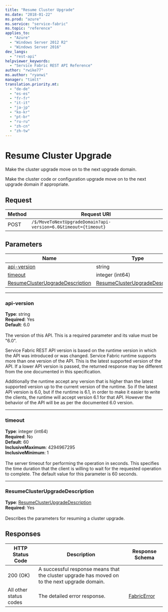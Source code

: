 ```yaml
---
title: "Resume Cluster Upgrade"
ms.date: "2018-01-22"
ms.prod: "azure"
ms.service: "service-fabric"
ms.topic: "reference"
applies_to: 
  - "Azure"
  - "Windows Server 2012 R2"
  - "Windows Server 2016"
dev_langs: 
  - "rest-api"
helpviewer_keywords: 
  - "Service Fabric REST API Reference"
author: "rwike77"
ms.author: "ryanwi"
manager: "timlt"
translation.priority.mt: 
  - "de-de"
  - "es-es"
  - "fr-fr"
  - "it-it"
  - "ja-jp"
  - "ko-kr"
  - "pt-br"
  - "ru-ru"
  - "zh-cn"
  - "zh-tw"
---
```

# Resume Cluster Upgrade
Make the cluster upgrade move on to the next upgrade domain.

Make the cluster code or configuration upgrade move on to the next upgrade domain if appropriate.

## Request

| Method | Request URI |
| ------ | ----------- |
| POST | `/$/MoveToNextUpgradeDomain?api-version=6.0&timeout={timeout}` |


## Parameters

| Name | Type | Required | Location |
| --- | --- | --- | --- |
| [api-version](#api-version) | string | Yes | Query |
| [timeout](#timeout) | integer (int64) | No | Query |
| [ResumeClusterUpgradeDescription](#resumeclusterupgradedescription) | [ResumeClusterUpgradeDescription](sfclient-v61-model-resumeclusterupgradedescription.md) | Yes | Body |

____
### api-version
__Type__: string <br/>
__Required__: Yes<br/>
__Default__: 6.0 <br/>
<br/>
The version of this API. This is a required parameter and its value must be "6.0".

Service Fabric REST API version is based on the runtime version in which the API was introduced or was changed. Service Fabric runtime supports more than one version of the API. This is the latest supported version of the API. If a lower API version is passed, the returned response may be different from the one documented in this specification.

Additionally the runtime accept any version that is higher than the latest supported version up to the current version of the runtime. So if the latest API version is 6.0, but if the runtime is 6.1, in order to make it easier to write the clients, the runtime will accept version 6.1 for that API. However the behavior of the API will be as per the documented 6.0 version.


____
### timeout
__Type__: integer (int64) <br/>
__Required__: No<br/>
__Default__: 60 <br/>
__InclusiveMaximum__: 4294967295 <br/>
__InclusiveMinimum__: 1 <br/>
<br/>
The server timeout for performing the operation in seconds. This specifies the time duration that the client is willing to wait for the requested operation to complete. The default value for this parameter is 60 seconds.

____
### ResumeClusterUpgradeDescription
__Type__: [ResumeClusterUpgradeDescription](sfclient-v61-model-resumeclusterupgradedescription.md) <br/>
__Required__: Yes<br/>
<br/>
Describes the parameters for resuming a cluster upgrade.

## Responses

| HTTP Status Code | Description | Response Schema |
| --- | --- | --- |
| 200 (OK) | A successful response means that the cluster upgrade has moved on to the next upgrade domain.<br/> |  |
| All other status codes | The detailed error response.<br/> | [FabricError](sfclient-v61-model-fabricerror.md) |
